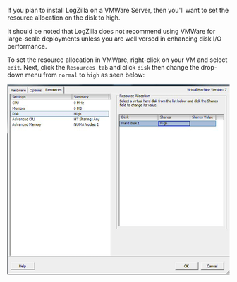 <!-- @@@title:VMWare Performance@@@ -->


If you plan to install LogZilla on a VMWare Server, then you'll want to set the resource allocation on the disk to high.

It should be noted that LogZilla does not recommend using VMWare for large-scale deployments unless you are well versed in enhancing disk I/O performance.

To set the resource allocation in VMWare, right-click on your VM and select `edit`.
Next, click the `Resources tab` and click `disk` then change the drop-down menu from `normal` to `high` as seen below:

![VMWare Resource Allocation](images/vmware-disk-priority.png)


